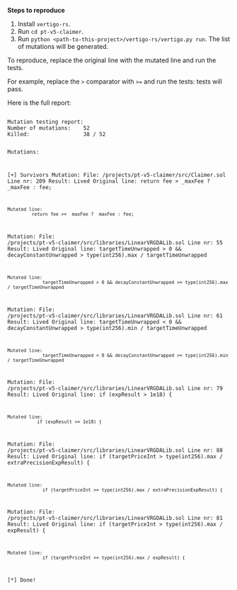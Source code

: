 **Steps to reproduce**

1. Install `vertigo-rs`.
2. Run `cd pt-v5-claimer`.
3. Run `python <path-to-this-project>/vertigo-rs/vertigo.py run`.
   The list of mutations will be generated.

To reproduce, replace the original line with the mutated line and run the tests.

For example, replace the `>` comparator with `>=` and run the tests: tests will pass.

Here is the full report:

<code>
Mutation testing report:
Number of mutations:    52
Killed:                 38 / 52

Mutations:

[+] Survivors
Mutation:
    File: /projects/pt-v5-claimer/src/Claimer.sol
    Line nr: 209
    Result: Lived
    Original line:
             return fee > _maxFee ? _maxFee : fee;

    Mutated line:
             return fee >= _maxFee ? _maxFee : fee;

Mutation:
    File: /projects/pt-v5-claimer/src/libraries/LinearVRGDALib.sol
    Line nr: 55
    Result: Lived
    Original line:
                 targetTimeUnwrapped > 0 && decayConstantUnwrapped > type(int256).max / targetTimeUnwrapped

    Mutated line:
                 targetTimeUnwrapped > 0 && decayConstantUnwrapped >= type(int256).max / targetTimeUnwrapped

Mutation:
    File: /projects/pt-v5-claimer/src/libraries/LinearVRGDALib.sol
    Line nr: 61
    Result: Lived
    Original line:
                 targetTimeUnwrapped < 0 && decayConstantUnwrapped > type(int256).min / targetTimeUnwrapped

    Mutated line:
                 targetTimeUnwrapped < 0 && decayConstantUnwrapped >= type(int256).min / targetTimeUnwrapped

Mutation:
    File: /projects/pt-v5-claimer/src/libraries/LinearVRGDALib.sol
    Line nr: 79
    Result: Lived
    Original line:
               if (expResult > 1e18) {

    Mutated line:
               if (expResult >= 1e18) {

Mutation:
    File: /projects/pt-v5-claimer/src/libraries/LinearVRGDALib.sol
    Line nr: 88
    Result: Lived
    Original line:
                 if (targetPriceInt > type(int256).max / extraPrecisionExpResult) {

    Mutated line:
                 if (targetPriceInt >= type(int256).max / extraPrecisionExpResult) {

Mutation:
    File: /projects/pt-v5-claimer/src/libraries/LinearVRGDALib.sol
    Line nr: 81
    Result: Lived
    Original line:
                 if (targetPriceInt > type(int256).max / expResult) {

    Mutated line:
                 if (targetPriceInt >= type(int256).max / expResult) {

[*] Done! 

</code>
